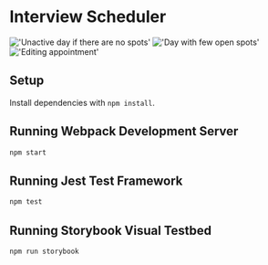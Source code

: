 # Interview Scheduler

!['Unactive day if there are no spots']()
!['Day with few open spots']()
!['Editing appointment']()

## Setup

Install dependencies with `npm install`.

## Running Webpack Development Server

```sh
npm start
```

## Running Jest Test Framework

```sh
npm test
```

## Running Storybook Visual Testbed

```sh
npm run storybook
```
